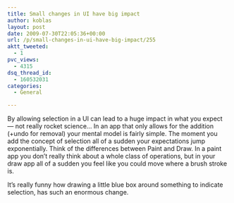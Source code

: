 ```yaml
---
title: Small changes in UI have big impact
author: koblas
layout: post
date: 2009-07-30T22:05:36+00:00
url: /p/small-changes-in-ui-have-big-impact/255
aktt_tweeted:
  - 1
pvc_views:
  - 4315
dsq_thread_id:
  - 160532031
categories:
  - General

---
```

By allowing selection in a UI can lead to a huge impact in what you expect &#8212; not really rocket science&#8230; In an app that only allows for the addition (+undo for removal) your mental model is fairly simple. The moment you add the concept of selection all of a sudden your expectations jump exponentially. Think of the differences between Paint and Draw. In a paint app you don&#8217;t really think about a whole class of operations, but in your draw app all of a sudden you feel like you could move where a brush stroke is.

It&#8217;s really funny how drawing a little blue box around something to indicate selection, has such an enormous change.